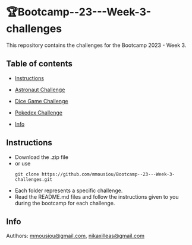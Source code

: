 # 🏆Bootcamp--23---Week-3-challenges
This repository contains the challenges for the Bootcamp 2023 - Week 3.

## Table of contents

- [Instructions](#Instructions)
- [Astronaut Challenge](https://github.com/mmousiou/Bootcamp--23---Week-3-challenges/blob/main/astronaut%20challenge/README.md)

- [Dice Game Challenge](https://github.com/mmousiou/Bootcamp--23---Week-3-challenges/blob/main/Dice-Game--Bootcamp---Week3-challenge/README.md)

- [Pokedex Challenge](https://github.com/mmousiou/Bootcamp--23---Week-3-challenges/blob/main/Pokedex--Bootcamp---Week3-challenge/README.md)
- [Info](#info)

## Instructions
* Download the .zip file
* or use
  ```
  git clone https://github.com/mmousiou/Bootcamp--23---Week-3-challenges.git
  ```
* Each folder represents a specific challenge.
* Read the README.md files and follow the instructions given to you during the bootcamp for each challenge.

## Info
Autlhors: mmousiou@gmail.com, nikaxilleas@gmail.com
  
